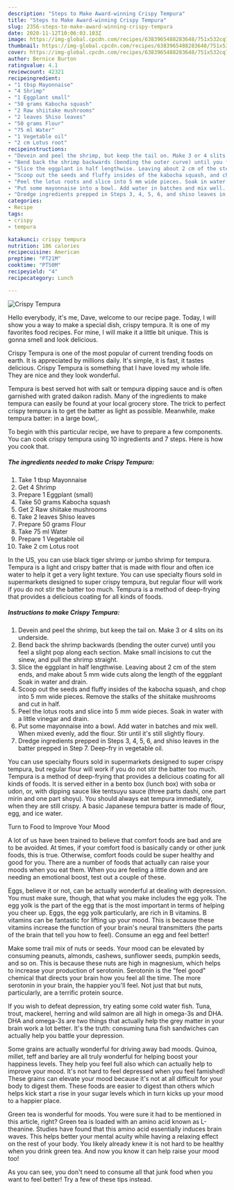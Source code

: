 ```yaml
---
description: "Steps to Make Award-winning Crispy Tempura"
title: "Steps to Make Award-winning Crispy Tempura"
slug: 2356-steps-to-make-award-winning-crispy-tempura
date: 2020-11-12T10:06:03.103Z
image: https://img-global.cpcdn.com/recipes/6383965488283648/751x532cq70/crispy-tempura-recipe-main-photo.jpg
thumbnail: https://img-global.cpcdn.com/recipes/6383965488283648/751x532cq70/crispy-tempura-recipe-main-photo.jpg
cover: https://img-global.cpcdn.com/recipes/6383965488283648/751x532cq70/crispy-tempura-recipe-main-photo.jpg
author: Bernice Burton
ratingvalue: 4.1
reviewcount: 42321
recipeingredient:
- "1 tbsp Mayonnaise"
- "4 Shrimp"
- "1 Eggplant small"
- "50 grams Kabocha squash"
- "2 Raw shiitake mushrooms"
- "2 leaves Shiso leaves"
- "50 grams Flour"
- "75 ml Water"
- "1 Vegetable oil"
- "2 cm Lotus root"
recipeinstructions:
- "Devein and peel the shrimp, but keep the tail on. Make 3 or 4 slits on its underside."
- "Bend back the shrimp backwards (bending the outer curve) until you feel a slight pop along each section. Make small incisions to cut the sinew, and pull the shrimp straight."
- "Slice the eggplant in half lengthwise. Leaving about 2 cm of the stem ends, and make about 5 mm wide cuts along the length of the eggplant Soak in water and drain."
- "Scoop out the seeds and fluffy insides of the kabocha squash, and chop into 5 mm wide pieces. Remove the stalks of the shiitake mushrooms and cut in half."
- "Peel the lotus roots and slice into 5 mm wide pieces. Soak in water with a little vinegar and drain."
- "Put some mayonnaise into a bowl. Add water in batches and mix well. When mixed evenly, add the flour. Stir until it&#39;s still slightly floury."
- "Dredge ingredients prepped in Steps 3, 4, 5, 6, and shiso leaves in the batter prepped in Step 7. Deep-fry in vegetable oil."
categories:
- Recipe
tags:
- crispy
- tempura

katakunci: crispy tempura 
nutrition: 186 calories
recipecuisine: American
preptime: "PT21M"
cooktime: "PT50M"
recipeyield: "4"
recipecategory: Lunch

---
```



![Crispy Tempura](https://img-global.cpcdn.com/recipes/6383965488283648/751x532cq70/crispy-tempura-recipe-main-photo.jpg)

Hello everybody, it's me, Dave, welcome to our recipe page. Today, I will show you a way to make a special dish, crispy tempura. It is one of my favorites food recipes. For mine, I will make it a little bit unique. This is gonna smell and look delicious.

Crispy Tempura is one of the most popular of current trending foods on earth. It is appreciated by millions daily. It's simple, it is fast, it tastes delicious. Crispy Tempura is something that I have loved my whole life. They are nice and they look wonderful.

Tempura is best served hot with salt or tempura dipping sauce and is often garnished with grated daikon radish. Many of the ingredients to make tempura can easily be found at your local grocery store. The trick to perfect crispy tempura is to get the batter as light as possible. Meanwhile, make tempura batter: in a large bowl,.


To begin with this particular recipe, we have to prepare a few components. You can cook crispy tempura using 10 ingredients and 7 steps. Here is how you cook that.

<!--inarticleads1-->

##### The ingredients needed to make Crispy Tempura:

1. Take 1 tbsp Mayonnaise
1. Get 4 Shrimp
1. Prepare 1 Eggplant (small)
1. Take 50 grams Kabocha squash
1. Get 2 Raw shiitake mushrooms
1. Take 2 leaves Shiso leaves
1. Prepare 50 grams Flour
1. Take 75 ml Water
1. Prepare 1 Vegetable oil
1. Take 2 cm Lotus root


In the US, you can use black tiger shrimp or jumbo shrimp for tempura. Tempura is a light and crispy batter that is made with flour and often ice water to help it get a very light texture. You can use specialty flours sold in supermarkets designed to super crispy tempura, but regular flour will work if you do not stir the batter too much. Tempura is a method of deep-frying that provides a delicious coating for all kinds of foods. 

<!--inarticleads2-->

##### Instructions to make Crispy Tempura:

1. Devein and peel the shrimp, but keep the tail on. Make 3 or 4 slits on its underside.
1. Bend back the shrimp backwards (bending the outer curve) until you feel a slight pop along each section. Make small incisions to cut the sinew, and pull the shrimp straight.
1. Slice the eggplant in half lengthwise. Leaving about 2 cm of the stem ends, and make about 5 mm wide cuts along the length of the eggplant Soak in water and drain.
1. Scoop out the seeds and fluffy insides of the kabocha squash, and chop into 5 mm wide pieces. Remove the stalks of the shiitake mushrooms and cut in half.
1. Peel the lotus roots and slice into 5 mm wide pieces. Soak in water with a little vinegar and drain.
1. Put some mayonnaise into a bowl. Add water in batches and mix well. When mixed evenly, add the flour. Stir until it&#39;s still slightly floury.
1. Dredge ingredients prepped in Steps 3, 4, 5, 6, and shiso leaves in the batter prepped in Step 7. Deep-fry in vegetable oil.


You can use specialty flours sold in supermarkets designed to super crispy tempura, but regular flour will work if you do not stir the batter too much. Tempura is a method of deep-frying that provides a delicious coating for all kinds of foods. It is served either in a bento box (lunch box) with soba or udon, or, with dipping sauce like tentsuyu sauce (three parts dashi, one part mirin and one part shoyu). You should always eat tempura immediately, when they are still crispy. A basic Japanese tempura batter is made of flour, egg, and ice water. 

Turn to Food to Improve Your Mood


A lot of us have been trained to believe that comfort foods are bad and are to be avoided. At times, if your comfort food is basically candy or other junk foods, this is true. Otherwise, comfort foods could be super healthy and good for you. There are a number of foods that actually can raise your moods when you eat them. When you are feeling a little down and are needing an emotional boost, test out a couple of these.

Eggs, believe it or not, can be actually wonderful at dealing with depression. You must make sure, though, that what you make includes the egg yolk. The egg yolk is the part of the egg that is the most important in terms of helping you cheer up. Eggs, the egg yolk particularly, are rich in B vitamins. B vitamins can be fantastic for lifting up your mood. This is because these vitamins increase the function of your brain's neural transmitters (the parts of the brain that tell you how to feel). Consume an egg and feel better!

Make some trail mix of nuts or seeds. Your mood can be elevated by consuming peanuts, almonds, cashews, sunflower seeds, pumpkin seeds, and so on. This is because these nuts are high in magnesium, which helps to increase your production of serotonin. Serotonin is the "feel good" chemical that directs your brain how you feel all the time. The more serotonin in your brain, the happier you'll feel. Not just that but nuts, particularly, are a terrific protein source.

If you wish to defeat depression, try eating some cold water fish. Tuna, trout, mackerel, herring and wild salmon are all high in omega-3s and DHA. DHA and omega-3s are two things that actually help the grey matter in your brain work a lot better. It's the truth: consuming tuna fish sandwiches can actually help you battle your depression. 

Some grains are actually wonderful for driving away bad moods. Quinoa, millet, teff and barley are all truly wonderful for helping boost your happiness levels. They help you feel full also which can actually help to improve your mood. It's not hard to feel depressed when you feel famished! These grains can elevate your mood because it's not at all difficult for your body to digest them. These foods are easier to digest than others which helps kick start a rise in your sugar levels which in turn kicks up your mood to a happier place.

Green tea is wonderful for moods. You were sure it had to be mentioned in this article, right? Green tea is loaded with an amino acid known as L-theanine. Studies have found that this amino acid essentially induces brain waves. This helps better your mental acuity while having a relaxing effect on the rest of your body. You likely already knew it is not hard to be healthy when you drink green tea. And now you know it can help raise your mood too!

As you can see, you don't need to consume all that junk food when you want to feel better! Try  a few  of  these  tips  instead.

